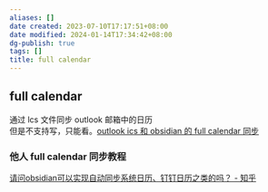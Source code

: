 ```yaml
---
aliases: []
date created: 2023-07-10T17:17:51+08:00
date modified: 2024-01-14T17:34:42+08:00
dg-publish: true
tags: []
title: full calendar
---
```


## full calendar
通过 lcs 文件同步 outlook 邮箱中的日历  
但是不支持写，只能看。[outlook ics 和 obsidian 的 full calendar 同步](../../../../../3%20计算机/创建、效率与技巧/备份与同步/日历同步.md#outlook%20ics%20和%20obsidian%20的%20full%20calendar%20同步)
### 他人 full calendar 同步教程
[请问obsidian可以实现自动同步系统日历、钉钉日历之类的吗？ - 知乎](https://www.zhihu.com/question/599986939)